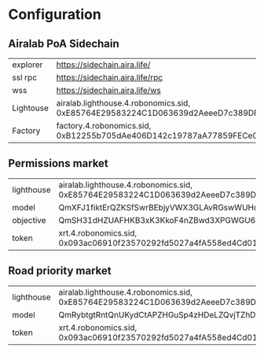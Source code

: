 Configuration
=============

Airalab PoA Sidechain
---------------------
|             |                                                                                  |
| ------------| -------------------------------------------------------------------------------- |
| explorer    | https://sidechain.aira.life/                                                     |
| ssl rpc     | https://sidechain.aira.life/rpc                                                  |
| wss         | https://sidechain.aira.life/ws                                                   |
| Lightouse   | airalab.lighthouse.4.robonomics.sid, 0xE85764E29583224C1D063639d2AeeeD7c389DF4d  |
| Factory     | factory.4.robonomics.sid, 0xB12255b705dAe406D142c19787aA77859FECe0c6             |

Permissions market
------------------

|               |                                                                                 |
| ------------- | ------------------------------------------------------------------------------- |
| lighthouse    | airalab.lighthouse.4.robonomics.sid, 0xE85764E29583224C1D063639d2AeeeD7c389DF4d |
| model         | QmXFJ1fiktErQZKSfSwrBEbjyVWX3GLAvRGswWUHdeKBfE                                  |
| objective     | QmSH31dHZUAFHKB3xK3KkoF4nZBwd3XPGWGU6ZGxye974R                                  |
| token         | xrt.4.robonomics.sid, 0x093ac06910f23570292fd5027a4fA558ed4Cd010                |

Road priority market
--------------------

|               |                                                                                 |
| ------------- | ------------------------------------------------------------------------------- |
| lighthouse    | airalab.lighthouse.4.robonomics.sid, 0xE85764E29583224C1D063639d2AeeeD7c389DF4d |
| model         | QmRybtgtRntQnUKydCtAPZHGuSp4zHDeLZQvjTZhDKGxrF                                  |
| token         | xrt.4.robonomics.sid, 0x093ac06910f23570292fd5027a4fA558ed4Cd010                |
